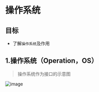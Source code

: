# 操作系统
## 目标
- 了解`操作系统`及作用
## 1.操作系统（Operation，OS）
> 操作系统作为接口的示意图

![image](https://user-images.githubusercontent.com/12490550/157262577-eb9f627c-afeb-4680-a20c-f5185074c80e.png)
